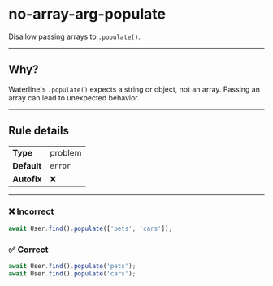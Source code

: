# no-array-arg-populate

Disallow passing arrays to `.populate()`.

---

## Why?

Waterline's `.populate()` expects a string or object, not an array. Passing an array can lead to unexpected behavior.

---

## Rule details

|             |         |
| ----------- | ------- |
| **Type**    | problem |
| **Default** | `error` |
| **Autofix** | ❌      |

---

### ❌ Incorrect

```js
await User.find().populate(['pets', 'cars']);
```

### ✅ Correct

```js
await User.find().populate('pets');
await User.find().populate('cars');
```
